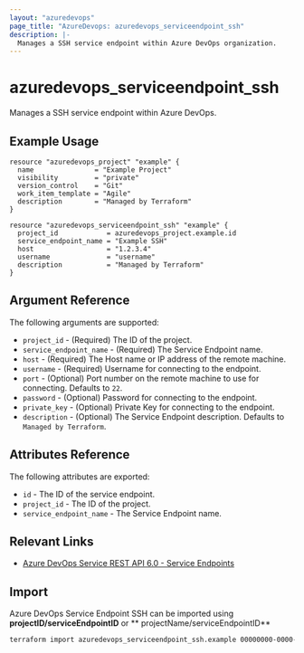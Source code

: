 ```yaml
---
layout: "azuredevops"
page_title: "AzureDevops: azuredevops_serviceendpoint_ssh"
description: |- 
  Manages a SSH service endpoint within Azure DevOps organization.
---
```


# azuredevops_serviceendpoint_ssh

Manages a SSH service endpoint within Azure DevOps.

## Example Usage

```hcl
resource "azuredevops_project" "example" {
  name               = "Example Project"
  visibility         = "private"
  version_control    = "Git"
  work_item_template = "Agile"
  description        = "Managed by Terraform"
}

resource "azuredevops_serviceendpoint_ssh" "example" {
  project_id            = azuredevops_project.example.id
  service_endpoint_name = "Example SSH"
  host                  = "1.2.3.4"
  username              = "username"
  description           = "Managed by Terraform"
}
```

## Argument Reference

The following arguments are supported:

- `project_id` - (Required) The ID of the project.
- `service_endpoint_name` - (Required) The Service Endpoint name.
- `host` - (Required) The Host name or IP address of the remote machine.
- `username` - (Required) Username for connecting to the endpoint.
- `port` - (Optional) Port number on the remote machine to use for connecting. Defaults to `22`.
- `password` - (Optional) Password for connecting to the endpoint.
- `private_key` - (Optional) Private Key for connecting to the endpoint.
- `description` - (Optional) The Service Endpoint description. Defaults to `Managed by Terraform`.

## Attributes Reference

The following attributes are exported:

- `id` - The ID of the service endpoint.
- `project_id` - The ID of the project.
- `service_endpoint_name` - The Service Endpoint name.

## Relevant Links

- [Azure DevOps Service REST API 6.0 - Service Endpoints](https://docs.microsoft.com/en-us/rest/api/azure/devops/serviceendpoint/endpoints?view=azure-devops-rest-6.0)

## Import

Azure DevOps Service Endpoint SSH can be imported using **projectID/serviceEndpointID** or **
projectName/serviceEndpointID**

```sh
terraform import azuredevops_serviceendpoint_ssh.example 00000000-0000-0000-0000-000000000000/00000000-0000-0000-0000-000000000000
```
